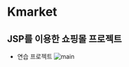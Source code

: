 # Kmarket
## JSP를 이용한 쇼핑몰 프로젝트
- 연습 프로젝트
![main](https://user-images.githubusercontent.com/111489860/235776055-3f94d3ff-2a32-4317-a00b-94e3481d1cfa.png)
